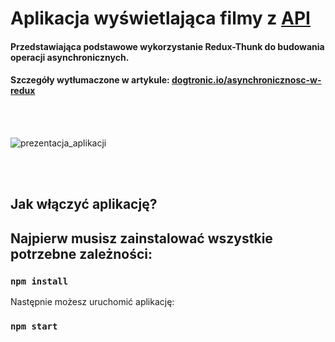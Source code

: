 # Aplikacja wyświetlająca filmy z [API](https://www.themoviedb.org)

#### Przedstawiająca podstawowe wykorzystanie Redux-Thunk do budowania operacji asynchronicznych.
#### Szczegóły wytłumaczone w artykule: [dogtronic.io/asynchronicznosc-w-redux](https://dogtronic.io/asynchronicznosc-w-redux/)

<br/>
<br/>

![prezentacja_aplikacji](https://user-images.githubusercontent.com/35461058/199802933-61a44d35-23ca-4a2e-96e8-f7480599c4e8.gif)

<br/>
<br/>

## Jak włączyć aplikację?

## Najpierw musisz zainstalować wszystkie potrzebne zależności:

### `npm install`

Następnie możesz uruchomić aplikację:

### `npm start`

